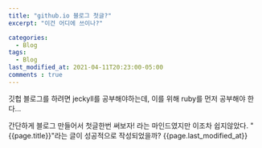 ```yaml
---
title: "github.io 블로그 첫글?"
excerpt: "이건 어디에 쓰이나?"

categories:
  - Blog
tags:
  - Blog
last_modified_at: 2021-04-11T20:23:00-05:00
comments : true
---
```

깃헙 블로그를 하려면
jeckyll를 공부해야하는데,
이를 위해 ruby를 먼저 공부해야 한다...

간단하게 블로그 만들어서 첫글한번 써보자! 라는 마인드였지만
이조차 쉽지않았다. 
"{{page.title}}"라는 글이 성공적으로 작성되었을까?
{{page.last_modified_at}}
